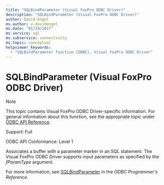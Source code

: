```yaml
---
title: "SQLBindParameter (Visual FoxPro ODBC Driver)"
description: "SQLBindParameter (Visual FoxPro ODBC Driver)"
author: David-Engel
ms.author: v-davidengel
ms.date: "01/19/2017"
ms.service: sql
ms.subservice: connectivity
ms.topic: conceptual
helpviewer_keywords:
  - "SQLBindParameter function [ODBC], Visual FoxPro ODBC Driver"
---
```

# SQLBindParameter (Visual FoxPro ODBC Driver)
> [!NOTE]  
>  This topic contains Visual FoxPro ODBC Driver-specific information. For general information about this function, see the appropriate topic under [ODBC API Reference](../../odbc/reference/syntax/odbc-api-reference.md).  
  
 Support: Full  
  
 ODBC API Conformance: Level 1  
  
 Associates a buffer with a parameter marker in an SQL statement. The Visual FoxPro ODBC Driver supports input parameters as specified by the *fParamType* argument.  
  
 For more information, see [SQLBindParameter](../../odbc/reference/syntax/sqlbindparameter-function.md) in the *ODBC Programmer's Reference*.
